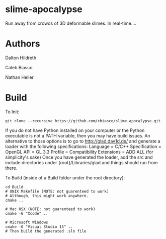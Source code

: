 # slime-apocalypse
Run away from crowds of 3D deformable slimes. In real-time....

# Authors
Dalton Hildreth

Caleb Biasco

Nathan Heller

# Build

To Init:
```
git clone --recursive https://github.com/cbiasco/slime-apocalypse.git
```

If you do not have Python installed on your computer or the Python executable is not a PATH variable, then you may have build issues. An alternative to those options is to go to http://glad.dav1d.de/ and generate a loader with the following specifications:
	Language = C/C++
	Specification = OpenGL
	API = GL 3.3
	Profile = Compatibility
	Extensions = ADD ALL (for simplicity's sake)
Once you have generated the loader, add the src and include directories under {root}/Libraries/glad and things should run from there.

To Build (inside of a Build folder under the root directory):
```
cd Build
# UNIX Makefile (NOTE: not guarenteed to work)
# Although, this might work anywhere.
cmake .. 

# Mac OSX (NOTE: not guarenteed to work)
cmake -G "Xcode" ..

# Microsoft Windows
cmake -G "Visual Studio 15" ..
# Then build the generated .sln file
```
